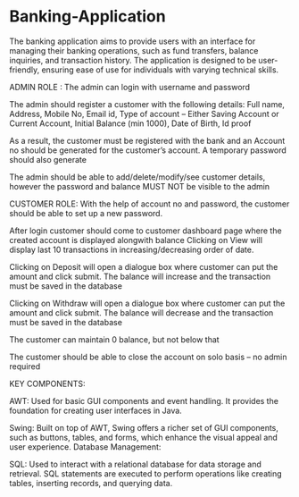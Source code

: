 # Banking-Application
The banking application aims to provide users with an interface for managing their banking operations, such as fund transfers, balance inquiries, and transaction history. The application is designed to be user-friendly, ensuring ease of use for individuals with varying technical skills.

ADMIN ROLE :
             The admin can login with username and password 

  The admin should register a customer with the following details: Full name, Address, Mobile No, Email id, Type of account – Either Saving Account or Current Account, Initial Balance (min 1000), Date of Birth, Id proof 

As a result, the customer must be registered with the bank and an Account no should be generated for the customer’s account. A temporary password should also generate  

The admin should be able to add/delete/modify/see customer details, however the password and balance MUST NOT be visible to the admin 

CUSTOMER ROLE: With the help of account no and password, the customer should be able to set up 
               a new password. 

After login customer should come to customer dashboard page where the created account is displayed alongwith balance 
Clicking on View will display last 10 transactions in increasing/decreasing order of date. 

Clicking on Deposit will open a dialogue box where customer can put the amount and click submit. The balance will increase and the transaction must be saved in the database  

Clicking on Withdraw will open a dialogue box where customer can put the amount and click submit. The balance will decrease and the transaction must be saved in the database 

The customer can maintain 0 balance, but not below that 

The customer should be able to close the account on solo basis – no admin required 

KEY COMPONENTS:

AWT: Used for basic GUI components and event handling. It provides the foundation for creating user interfaces in Java.

Swing: Built on top of AWT, Swing offers a richer set of GUI components, such as buttons, tables, and forms, which enhance the visual appeal and user experience.
Database Management:

SQL: Used to interact with a relational database for data storage and retrieval. SQL statements are executed to perform operations like creating tables, inserting records, and querying data.
